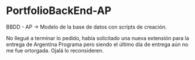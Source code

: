 # PortfolioBackEnd-AP

BBDD - AP -> Modelo de la base de datos con scripts de creación.



No llegué a terminar lo pedido, había solicitado una nueva extensión para la entrega de Argentina Programa pero siendo el último día de entrega aún no me fue ortorgada. Ojalá lo reconsideren.
